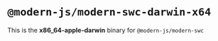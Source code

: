 # `@modern-js/modern-swc-darwin-x64`

This is the **x86_64-apple-darwin** binary for `@modern-js/modern-swc`

